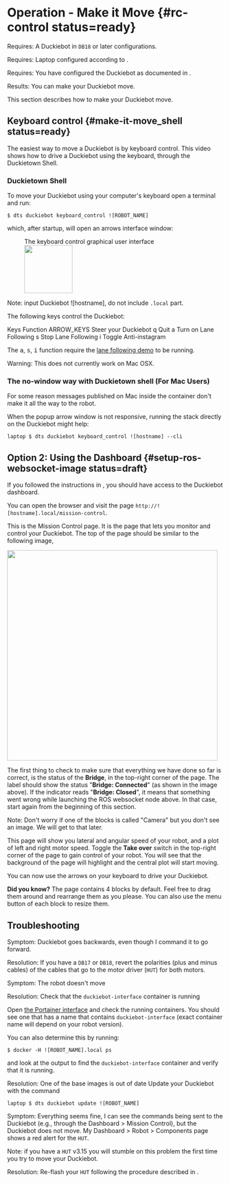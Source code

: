 # Operation - Make it Move {#rc-control status=ready}

<div class='requirements' markdown='1'>

Requires: A Duckiebot in `DB18` or later configurations.

Requires: Laptop configured according to [](#laptop-setup).

Requires: You have configured the Duckiebot as documented in [](#setup-duckiebot).

Results: You can make your Duckiebot move.

</div>

This section describes how to make your Duckiebot move.

<!--Requires: You have created a Github account and configured public keys,
both for the laptop and for the Duckiebot. The procedure is documented in [](+software_reference#github-access).-->

<!--

## Option 0 - With a joystick

Assuming that your Duckiebot is [properly initialized](#setup-duckiebot), if you have a gamepad then plug the USB dongle into the Raspberry Pi of your Duckiebot and you should be able to use it right away.

-->

## Keyboard control {#make-it-move_shell status=ready}

The easiest way to move a Duckiebot is by keyboard control. This video shows how to drive a Duckiebot using the keyboard, through the Duckietown Shell.

<div figure-id="fig:howto-virtual" figure-caption="Duckiebot keyboard control.">
<dtvideo src="vimeo:526584868"/>
</div>

### Duckietown Shell

To move your Duckiebot using your computer's keyboard open a terminal and run:

    $ dts duckiebot keyboard_control ![ROBOT_NAME]

which, after startup, will open an arrows interface window:

<figure>
    <figcaption>The keyboard control graphical user interface</figcaption>
    <img style='width:8em' src="keyboard_gui.png"/>
</figure>

Note: input Duckiebot ![hostname], do not include `.local` part.

The following keys control the Duckiebot:

<col2 figure-id="tab:virtual_keyboard" figure-caption="Keyboard joystick functions" class="labels-row1">
    <span>Keys</span>
    <span>Function</span>
    <span>ARROW_KEYS</span>
    <span>Steer your Duckiebot</span>
    <span>q</span>
    <span>Quit</span>
    <span>a</span>
    <span>Turn on Lane Following</span>
    <span>s</span>
    <span>Stop Lane Following</span>
    <span>i</span>
    <span>Toggle Anti-instagram</span>
</col2>

The <kbd>a</kbd>, <kbd>s</kbd>, <kbd>i</kbd> function require the [lane following demo](#demo-lane-following) to be running.

Warning: This does not currently work on Mac OSX.

### The no-window way with Duckietown shell (For Mac Users)

For some reason messages published on Mac inside the container don't make it all the way to the robot.

When the popup arrow window is not responsive, running the stack directly on the Duckiebot might help:

    laptop $ dts duckiebot keyboard_control ![hostname] --cli

## Option 2: Using the Dashboard {#setup-ros-websocket-image status=draft}

If you followed the instructions in [](#duckiebot-dashboard-setup), you
should have access to the Duckiebot dashboard.

You can open the browser and visit the page `http://![hostname].local/mission-control`.

This is the Mission Control page.
It is the page that lets you monitor and control your Duckiebot.
The top of the page should be similar to the following image,


<div figure-id="fig:dashboard_mission_control_auto" figure-caption="">
  <img src="dashboard_mission_control_auto.png" style='width: 35em'/>
</div>


The first thing to check to make sure that everything we have done so far
is correct, is the status of the **Bridge**, in the top-right corner of the page.
The label should show the status "**Bridge: Connected**" (as shown in the image above).
If the indicator reads "**Bridge: Closed**", it means that something went wrong
while launching the ROS websocket node above. In that case, start again from
the beginning of this section.

Note: Don't worry if one of the blocks is called "Camera" but you
don't see an image. We will get to that later.

This page will show you lateral and angular speed of your robot, and
a plot of left and right motor speed. Toggle the **Take over** switch
in the top-right corner of the page to gain control of your robot.
You will see that the background of the page will highlight and the
central plot will start moving.

You can now use the arrows on your keyboard to drive your Duckiebot.

**Did you know?**
The page contains 4 blocks by default.
Feel free to drag them around and rearrange them as you please.
You can also use the menu button of each block to resize them.

## Troubleshooting

Symptom: Duckiebot goes backwards, even though I command it to go forward.

Resolution: If you have a `DB17` or `DB18`, revert the polarities (plus and minus cables) of the cables that go to the motor driver (`HUT`) for both motors.

Symptom: The robot doesn't move

Resolution: Check that the `duckiebot-interface` container is running

Open [the Portainer interface](#sub:dashboard-portainer) and check the running containers. You should see one that has a name that contains `duckiebot-interface` (exact container name will depend on your robot version).

You can also determine this by running:

    $ docker -H ![ROBOT_NAME].local ps

and look at the output to find the `duckiebot-interface` container and verify that it is running.

Resolution: One of the base images is out of date
Update your Duckiebot with the command

    laptop $ dts duckiebot update ![ROBOT_NAME]

Symptom: Everything seems fine, I can see the commands being sent to the Duckiebot (e.g., through the Dashboard > Mission Control), but the Duckiebot does not move. My Dashboard > Robot > Components page shows a red alert for the `HUT`.

Note: if you have a `HUT` v3.15 you will stumble on this problem the first time you try to move your Duckiebot.

Resolution: Re-flash your `HUT` following the procedure described in [](#reflash-microcontroller). 

<!--


Symptom: I plugged in a gamepad, I found and run the unduckumented joystick demo but the joystick does not move the wheels.

Resolution: Check that the red indicator on the joystick stopped blinking.

<div figure-id="fig:joystick_connection_status" figure-class="flow-subfigures">
    <div figure-id="subfig:joystick_no_connection" figure-caption="Bad joystick status">
        <p style='width:14em'>
            <img src="joystick_no_connection.jpg" style='width:14em'/>
        </p>
    </div>

    <div figure-id="subfig:joystick_good_connection" figure-caption="Bad joystick status">
        <p style='width:14em'>
            <img src="joystick_good_connection.jpg" style='width:14em'/>
        </p>
    </div>
</div>    

Symptom: The joystick is connected (as shown in [](#subfig:joystick_good_connection)) but
the Duckiebot still does not move.

Resolution: Make sure that the controller is connected to the Duckiebot and that the OS receives the data from it. Run

    duckiebot $ jstest /dev/input/js0

If you receive the error

    jstest: No such file or directory

it means that the USB receiver is not connected to the Raspberry Pi or is broken.

If the command above shows something like the following

    Driver version is 2.1.0.
    Joystick (ShanWan PC/PS3/Android) has 8 axes (X, Y, Z, Rz, Gas, Brake, Hat0X, Hat0Y)
    and 15 buttons (BtnX, BtnY, BtnZ, BtnTL, BtnTR, BtnTL2, BtnTR2, BtnSelect, BtnStart, BtnMode, BtnThumbL, BtnThumbR, ?, ?, ?).
    Testing ... (interrupt to exit)
    Axes:  0:     0  1:     0  2:     0  3:     0  4:-32767  5:-32767  6:     0  7:     0 Buttons:  0:off  1:off  2:off  3:off  4:off  5:off  6:off  7:off  8:off  9:off 10:off 11:off 12:off 13:off 14:off

it means that the USB receiver is connected to the Raspberry Pi. Leave the terminal above open and use the joystick to command the Duckiebot. If you observe that the numbers shown in the terminal change according to the commands sent through the joystick than the problem is
in ROS. Make sure that the joystick demo is launched. Restart the Duckiebot if needed and try again
.
If the numbers do not change while using the joystick then follow this guide at the next Resolution point.

Resolution: The controller might be connected to another Duckiebot nearby. Turn off the controller, go to a room with no other Duckiebots around and turn the controller back on. Retry.



-->
